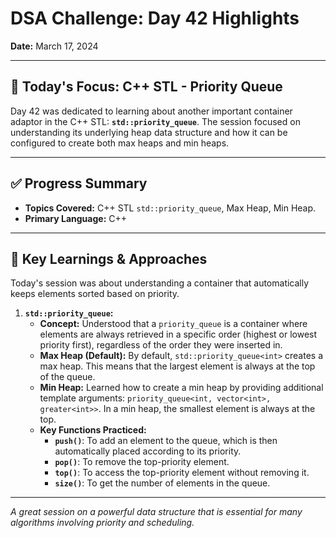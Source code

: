 # DSA Challenge: Day 42 Highlights

**Date:** March 17, 2024

---

## 🎯 Today's Focus: C++ STL - Priority Queue

Day 42 was dedicated to learning about another important container adaptor in the C++ STL: **`std::priority_queue`**. The session focused on understanding its underlying heap data structure and how it can be configured to create both max heaps and min heaps.

---

## ✅ Progress Summary

-   **Topics Covered:** C++ STL `std::priority_queue`, Max Heap, Min Heap.
-   **Primary Language:** C++

---

## 🧠 Key Learnings & Approaches

Today's session was about understanding a container that automatically keeps elements sorted based on priority.

1.  **`std::priority_queue`:**
    -   **Concept:** Understood that a `priority_queue` is a container where elements are always retrieved in a specific order (highest or lowest priority first), regardless of the order they were inserted in.
    -   **Max Heap (Default):** By default, `std::priority_queue<int>` creates a max heap. This means that the largest element is always at the top of the queue.
    -   **Min Heap:** Learned how to create a min heap by providing additional template arguments: `priority_queue<int, vector<int>, greater<int>>`. In a min heap, the smallest element is always at the top.
    -   **Key Functions Practiced:**
        -   **`push()`**: To add an element to the queue, which is then automatically placed according to its priority.
        -   **`pop()`**: To remove the top-priority element.
        -   **`top()`**: To access the top-priority element without removing it.
        -   **`size()`**: To get the number of elements in the queue.

---

_A great session on a powerful data structure that is essential for many algorithms involving priority and scheduling._
